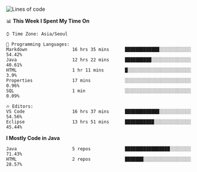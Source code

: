 <!--START_SECTION:waka-->
![Lines of code](https://img.shields.io/badge/From%20Hello%20World%20I%27ve%20Written-255425%20lines%20of%20code-blue)

📊 **This Week I Spent My Time On** 

```text
⌚︎ Time Zone: Asia/Seoul

💬 Programming Languages: 
Markdown                 16 hrs 35 mins      █████████████░░░░░░░░░░░░   54.42% 
Java                     12 hrs 22 mins      ██████████░░░░░░░░░░░░░░░   40.61% 
HTML                     1 hr 11 mins        █░░░░░░░░░░░░░░░░░░░░░░░░   3.9% 
Properties               17 mins             ░░░░░░░░░░░░░░░░░░░░░░░░░   0.96% 
SQL                      1 min               ░░░░░░░░░░░░░░░░░░░░░░░░░   0.09%

🔥 Editors: 
VS Code                  16 hrs 37 mins      █████████████░░░░░░░░░░░░   54.56% 
Eclipse                  13 hrs 51 mins      ███████████░░░░░░░░░░░░░░   45.44%

```

**I Mostly Code in Java** 

```text
Java                     5 repos             █████████████████░░░░░░░░   71.43% 
HTML                     2 repos             ███████░░░░░░░░░░░░░░░░░░   28.57%

```



<!--END_SECTION:waka-->
<!--
**cgkim449/cgkim449** is a ✨ _special_ ✨ repository because its `README.md` (this file) appears on your GitHub profile.

Here are some ideas to get you started:

- 🔭 I’m currently working on ...
- 🌱 I’m currently learning ...
- 👯 I’m looking to collaborate on ...
- 🤔 I’m looking for help with ...
- 💬 Ask me about ...
- 📫 How to reach me: ...
- 😄 Pronouns: ...
- ⚡ Fun fact: ...
-->
